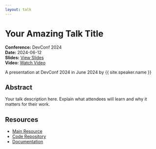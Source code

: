 ```yaml
---
layout: talk
---
```


# Your Amazing Talk Title

**Conference:** DevConf 2024  
**Date:** 2024-06-12  
**Slides:** [View Slides](https://your-slides-url)  
**Video:** [Watch Video](https://your-video-url)  

A presentation at DevConf 2024 in June 2024 by {{ site.speaker.name }}

## Abstract

Your talk description here. Explain what attendees will learn
and why it matters for their work.

## Resources

- [Main Resource](https://example.com)
- [Code Repository](https://github.com/yourname/repo)
- [Documentation](https://docs.example.com)
